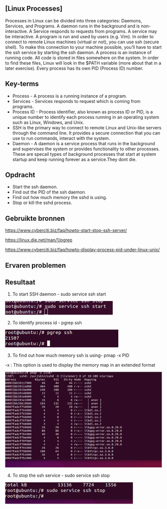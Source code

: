 ## [Linux Processes]

Processes in Linux can be divided into three categories: Daemons, Services, and Programs.
A daemon runs in the background and is non-interactive. A Service responds to requests from programs. A service may be interactive. A program is run and used by users (e.g. Vim).
In order to connect to remote Linux machines (virtual or not), you can use ssh (secure shell). To make this connection to your machine possible, you’ll have to start the ssh service by starting the ssh daemon.
A process is an instance of running code. All code is stored in files somewhere on the system. In order to find these files, Linux will look in the $PATH variable (more about that in a later exercise). Every process has its own PID (Process ID) number.


## Key-terms
- Process - A process is a running instance of a program.
- Services - Services responds to request which is coming from programs.
- Process ID - Process identifier, also known as process ID or PID, is a unique number to identify each process running in an operating system such as Linux, Windows, and Unix.
- SSH is the primary way to connect to remote Linux and Unix-like servers through the command line. It provides a secure connection that you can use to run commands, interact with the system.
- Daemon -  A daemon is a service process that runs in the background and supervises the system or provides functionality to other processes. These are specail types of background processes that start at system startup  and keep running forever as a service.They dont die.

## Opdracht
- Start the ssh daemon.
- Find out the PID of the ssh daemon.
- Find out how much memory the sshd is using.
- Stop or kill the sshd process.


## Gebruikte bronnen

https://www.cyberciti.biz/faq/howto-start-stop-ssh-server/

https://linux.die.net/man/1/pgrep

https://www.cyberciti.biz/faq/howto-display-process-pid-under-linux-unix/


## Ervaren problemen
## Resultaat
1. To start SSH daemon - sudo service ssh start

![alt text](https://github.com/techgrounds/cloud-6-repo-rupaliBC/blob/main/00_includes/startSSh.png)

2. To identify process id -  pgrep ssh   

![alt text](https://github.com/techgrounds/cloud-6-repo-rupaliBC/blob/main/00_includes/pidssh.png)

3. To find out how much memory ssh is using- pmap -x PID 

-x : This option is used to display the memory map in an extended format


![alt text](https://github.com/techgrounds/cloud-6-repo-rupaliBC/blob/main/00_includes/memory.png)

4. To stop the ssh service - sudo service ssh stop

![alt text](https://github.com/techgrounds/cloud-6-repo-rupaliBC/blob/main/00_includes/stop.png)

